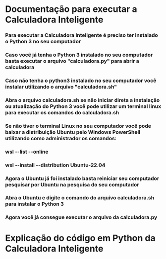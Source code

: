 # Documentação para executar a Calculadora Inteligente
### Para executar a Calculadora Inteligente é preciso ter instalado o Python 3 no seu computador
### Caso você já tenha o Python 3 instalado no seu computador basta executar o arquivo "calculadora.py" para abrir a calculadora
### Caso não tenha o python3 instalado no seu computador você instalar utilizando o arquivo "calculadora.sh" 
### Abra o arquivo calculadora.sh se não iniciar direta a  instalação ou atualização do Python 3 você pode utilizar um terminal linux para executar os comandos do calculadora.sh
### Se não tiver o terminal Linux no seu computador você pode baixar a distribuição Ubuntu pelo Windows PowerShell utilizando como administrador os comandos:
### wsl --list --online
### wsl --install --distribution Ubuntu-22.04
### Agora o Ubuntu já foi instalado basta reiniciar seu computador pesquisar por Ubuntu na pesquisa do seu computador
### Abra o Ubuntu e digite o comando do arquivo calculadora.sh para instalar o Python 3 
### Agora você já consegue executar o arquivo da calculadora.py

# Explicação do código em Python da Calculadora Inteligente


